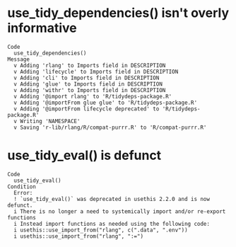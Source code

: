 # use_tidy_dependencies() isn't overly informative

    Code
      use_tidy_dependencies()
    Message
      v Adding 'rlang' to Imports field in DESCRIPTION
      v Adding 'lifecycle' to Imports field in DESCRIPTION
      v Adding 'cli' to Imports field in DESCRIPTION
      v Adding 'glue' to Imports field in DESCRIPTION
      v Adding 'withr' to Imports field in DESCRIPTION
      v Adding '@import rlang' to 'R/tidydeps-package.R'
      v Adding '@importFrom glue glue' to 'R/tidydeps-package.R'
      v Adding '@importFrom lifecycle deprecated' to 'R/tidydeps-package.R'
      v Writing 'NAMESPACE'
      v Saving 'r-lib/rlang/R/compat-purrr.R' to 'R/compat-purrr.R'

# use_tidy_eval() is defunct

    Code
      use_tidy_eval()
    Condition
      Error:
      ! `use_tidy_eval()` was deprecated in usethis 2.2.0 and is now defunct.
      i There is no longer a need to systemically import and/or re-export functions
      i Instead import functions as needed using the following code:
      i usethis::use_import_from("rlang", c(".data", ".env"))
      i usethis::use_import_from("rlang", ":=")

